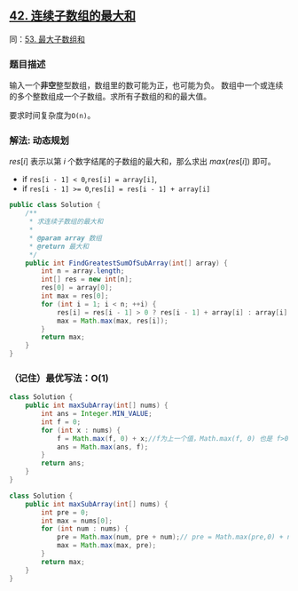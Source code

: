 ## [42. 连续子数组的最大和](https://leetcode.cn/problems/lian-xu-zi-shu-zu-de-zui-da-he-lcof/)
同：[53. 最大子数组和](https://leetcode.cn/problems/maximum-subarray/description/)
### 题目描述

输入一个**非空**整型数组，数组里的数可能为正，也可能为负。
数组中一个或连续的多个整数组成一个子数组。求所有子数组的和的最大值。

要求时间复杂度为`O(n)`。

### 解法: 动态规划

$res[i]$ 表示以第 $i$ 个数字结尾的子数组的最大和，那么求出 $max(res[i])$ 即可。

- if `res[i - 1] < 0`,`res[i] = array[i]`,
- if `res[i - 1] >= 0`,`res[i] = res[i - 1] + array[i]`

```java
public class Solution {
    /**
     * 求连续子数组的最大和
     *
     * @param array 数组
     * @return 最大和
     */
    public int FindGreatestSumOfSubArray(int[] array) {
        int n = array.length;
        int[] res = new int[n];
        res[0] = array[0];
        int max = res[0];
        for (int i = 1; i < n; ++i) {
            res[i] = res[i - 1] > 0 ? res[i - 1] + array[i] : array[i];//要是小于0就是减，不如不要
            max = Math.max(max, res[i]);
        }
        return max;
    }
}
```

### （记住）最优写法：O(1)
```java
class Solution {
    public int maxSubArray(int[] nums) {
        int ans = Integer.MIN_VALUE;
        int f = 0;
        for (int x : nums) {
            f = Math.max(f, 0) + x;//f为上一个值，Math.max(f, 0) 也是 f>0?f:0
            ans = Math.max(ans, f);
        }
        return ans;
    }
}
```
```java
class Solution {
    public int maxSubArray(int[] nums) {
        int pre = 0;
        int max = nums[0];
        for (int num : nums) {
            pre = Math.max(num, pre + num);// pre = Math.max(pre,0) + num;
            max = Math.max(max, pre);
        }
        return max;
    }
}
```
